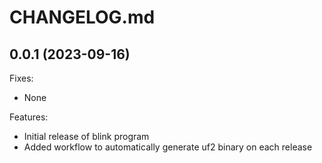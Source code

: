# CHANGELOG.md

## 0.0.1 (2023-09-16)

Fixes:

 - None

Features:

 - Initial release of blink program
 - Added workflow to automatically generate uf2 binary on each release